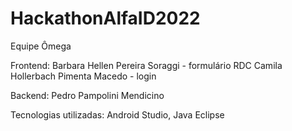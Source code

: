 # HackathonAlfaID2022

Equipe Ômega

Frontend: 
Barbara Hellen Pereira Soraggi - formulário RDC
Camila Hollerbach Pimenta Macedo - login

Backend:
Pedro Pampolini Mendicino

Tecnologias utilizadas:
Android Studio, Java
Eclipse
